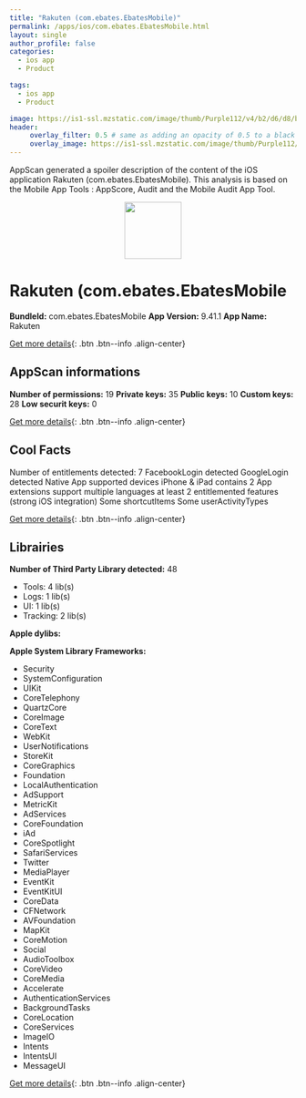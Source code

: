 ```yaml
---
title: "Rakuten (com.ebates.EbatesMobile)"
permalink: /apps/ios/com.ebates.EbatesMobile.html
layout: single
author_profile: false
categories: 
  - ios app 
  - Product 

tags: 
  - ios app 
  - Product 

image: https://is1-ssl.mzstatic.com/image/thumb/Purple112/v4/b2/d6/d8/b2d6d84f-4094-6738-4e9e-9f6159004a49/AppIcon-1x_U007emarketing-0-7-0-85-220.png/512x512bb.jpg
header: 
     overlay_filter: 0.5 # same as adding an opacity of 0.5 to a black background
     overlay_image: https://is1-ssl.mzstatic.com/image/thumb/Purple112/v4/b2/d6/d8/b2d6d84f-4094-6738-4e9e-9f6159004a49/AppIcon-1x_U007emarketing-0-7-0-85-220.png/512x512bb.jpg
---
```

AppScan generated a spoiler description of the content of the iOS application Rakuten (com.ebates.EbatesMobile). This analysis is based on the Mobile App Tools : AppScore, Audit and the Mobile Audit App Tool.

  
  
<div style="text-align: center;"><img src="https://is1-ssl.mzstatic.com/image/thumb/Purple112/v4/b2/d6/d8/b2d6d84f-4094-6738-4e9e-9f6159004a49/AppIcon-1x_U007emarketing-0-7-0-85-220.png/512x512bb.jpg" width="100" height="100"></div>  
  
# Rakuten (com.ebates.EbatesMobile

**BundleId:** com.ebates.EbatesMobile
**App Version:** 9.41.1
**App Name:** Rakuten


[Get more details](/pricing.html){: .btn .btn--info .align-center}  
  
## AppScan informations 

**Number of permissions:** 19
**Private keys:** 35
**Public keys:** 10
**Custom keys:** 28
**Low securit keys:** 0
  
[Get more details](/pricing.html){: .btn .btn--info .align-center}

## Cool Facts

Number of entitlements detected: 7
FacebookLogin detected
GoogleLogin detected
Native App
supported devices iPhone & iPad
contains 2 App extensions
support multiple languages
at least 2 entitlemented features (strong iOS integration)
Some shortcutItems 
Some userActivityTypes
  
[Get more details](/pricing.html){: .btn .btn--info .align-center}

## Librairies 
**Number of Third Party Library detected:** 48
- Tools: 4 lib(s)
- Logs: 1 lib(s)
- UI: 1 lib(s)
- Tracking: 2 lib(s)

**Apple dylibs:**


**Apple System Library Frameworks:**
- Security
- SystemConfiguration
- UIKit
- CoreTelephony
- QuartzCore
- CoreImage
- CoreText
- WebKit
- UserNotifications
- StoreKit
- CoreGraphics
- Foundation
- LocalAuthentication
- AdSupport
- MetricKit
- AdServices
- CoreFoundation
- iAd
- CoreSpotlight
- SafariServices
- Twitter
- MediaPlayer
- EventKit
- EventKitUI
- CoreData
- CFNetwork
- AVFoundation
- MapKit
- CoreMotion
- Social
- AudioToolbox
- CoreVideo
- CoreMedia
- Accelerate
- AuthenticationServices
- BackgroundTasks
- CoreLocation
- CoreServices
- ImageIO
- Intents
- IntentsUI
- MessageUI


  
[Get more details](/pricing.html){: .btn .btn--info .align-center}

